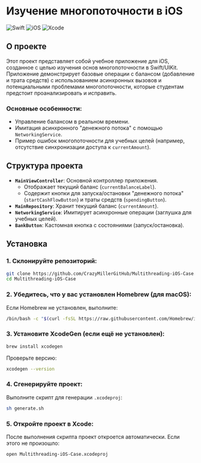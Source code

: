 # Изучение многопоточности в iOS

![Swift](https://img.shields.io/badge/Swift-5.0-orange.svg) ![iOS](https://img.shields.io/badge/iOS-15.0+-blue.svg) ![Xcode](https://img.shields.io/badge/Xcode-15.0+-green.svg)

## О проекте

Этот проект представляет собой учебное приложение для iOS, созданное с целью изучения основ многопоточности в Swift/UIKit. Приложение демонстрирует базовые операции с балансом (добавление и трата средств) с использованием асинхронных вызовов и потенциальными проблемами многопоточности, которые студентам предстоит проанализировать и исправить.

### Основные особенности:
- Управление балансом в реальном времени.
- Имитация асинхронного "денежного потока" с помощью `NetworkingService`.
- Пример ошибок многопоточности для учебных целей (например, отсутствие синхронизации доступа к `currentAmount`).

## Структура проекта

- **`MainViewController`**: Основной контроллер приложения.
  - Отображает текущий баланс (`currentBalanceLabel`).
  - Содержит кнопки для запуска/остановки "денежного потока" (`startCashFlowButton`) и траты средств (`spendingButton`).
- **`MainRepository`**: Хранит текущий баланс (`currentAmount`).
- **`NetworkingService`**: Имитирует асинхронные операции (заглушка для учебных целей).
- **`BankButton`**: Кастомная кнопка с состояниями (запуск/остановка).

## Установка

### 1. Склонируйте репозиторий:
```bash
git clone https://github.com/CrazyMillerGitHub/Multithreading-iOS-Case.git
cd Multithreading-iOS-Case
```

### 2. Убедитесь, что у вас установлен Homebrew (для macOS):
Если Homebrew не установлен, выполните:
```bash
/bin/bash -c "$(curl -fsSL https://raw.githubusercontent.com/Homebrew/install/HEAD/install.sh)"
```

### 3. Установите XcodeGen (если ещё не установлен):
```bash
brew install xcodegen
```
Проверьте версию:
```bash
xcodegen --version
```

### 4. Сгенерируйте проект:
Выполните скрипт для генерации `.xcodeproj`:
```bash
sh generate.sh
```

### 5. Откройте проект в Xcode:
После выполнения скрипта проект откроется автоматически. Если этого не произошло:
```bash
open Multithreading-iOS-Case.xcodeproj
```
